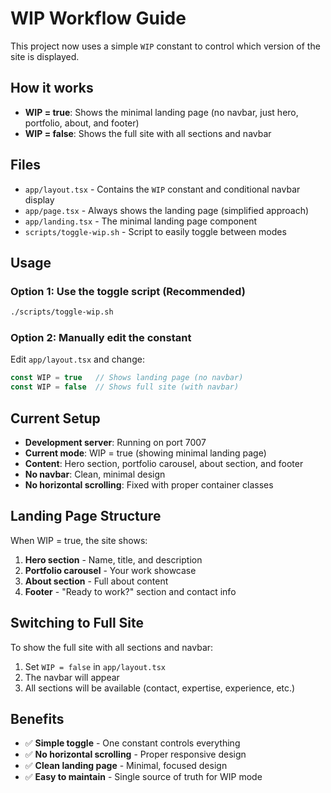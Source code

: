 # WIP Workflow Guide

This project now uses a simple `WIP` constant to control which version of the site is displayed.

## How it works

- **WIP = true**: Shows the minimal landing page (no navbar, just hero, portfolio, about, and footer)
- **WIP = false**: Shows the full site with all sections and navbar

## Files

- `app/layout.tsx` - Contains the `WIP` constant and conditional navbar display
- `app/page.tsx` - Always shows the landing page (simplified approach)
- `app/landing.tsx` - The minimal landing page component
- `scripts/toggle-wip.sh` - Script to easily toggle between modes

## Usage

### Option 1: Use the toggle script (Recommended)
```bash
./scripts/toggle-wip.sh
```

### Option 2: Manually edit the constant
Edit `app/layout.tsx` and change:
```typescript
const WIP = true   // Shows landing page (no navbar)
const WIP = false  // Shows full site (with navbar)
```

## Current Setup

- **Development server**: Running on port 7007
- **Current mode**: WIP = true (showing minimal landing page)
- **Content**: Hero section, portfolio carousel, about section, and footer
- **No navbar**: Clean, minimal design
- **No horizontal scrolling**: Fixed with proper container classes

## Landing Page Structure

When WIP = true, the site shows:
1. **Hero section** - Name, title, and description
2. **Portfolio carousel** - Your work showcase
3. **About section** - Full about content
4. **Footer** - "Ready to work?" section and contact info

## Switching to Full Site

To show the full site with all sections and navbar:
1. Set `WIP = false` in `app/layout.tsx`
2. The navbar will appear
3. All sections will be available (contact, expertise, experience, etc.)

## Benefits

- ✅ **Simple toggle** - One constant controls everything
- ✅ **No horizontal scrolling** - Proper responsive design
- ✅ **Clean landing page** - Minimal, focused design
- ✅ **Easy to maintain** - Single source of truth for WIP mode
